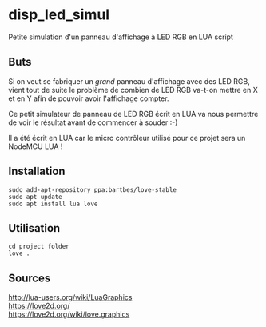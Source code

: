 # disp_led_simul
Petite simulation d'un panneau d'affichage à LED RGB en LUA script

## Buts
Si on veut se fabriquer un *grand* panneau d'affichage avec des LED RGB, vient tout de suite le problème de combien de LED RGB va-t-on mettre en X et en Y afin de pouvoir avoir l'affichage compter.

Ce petit simulateur de panneau de LED RGB écrit en LUA va nous permettre de voir le résultat avant de commencer à souder :-)

Il a été écrit en LUA car le micro contrôleur utilisé pour ce projet sera un NodeMCU LUA !



## Installation
```
sudo add-apt-repository ppa:bartbes/love-stable
sudo apt update
sudo apt install lua love
```


## Utilisation
```
cd project folder
love .
```



## Sources
http://lua-users.org/wiki/LuaGraphics<br>
https://love2d.org/<br>
https://love2d.org/wiki/love.graphics<br>
